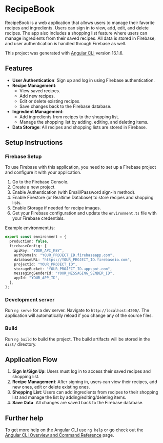 # RecipeBook

RecipeBook is a web application that allows users to manage their favorite recipes and ingredients. Users can sign in to view, add, edit, and delete recipes. The app also includes a shopping list feature where users can manage ingredients from their saved recipes. All data is stored in Firebase, and user authentication is handled through Firebase as well.

This project was generated with [Angular CLI](https://github.com/angular/angular-cli) version 16.1.6.

## Features

- **User Authentication**: Sign up and log in using Firebase authentication.
- **Recipe Management**:
  - View saved recipes.
  - Add new recipes.
  - Edit or delete existing recipes.
  - Save changes back to the Firebase database.
- **Ingredient Management**:
  - Add ingredients from recipes to the shopping list.
  - Manage the shopping list by adding, editing, and deleting items.
- **Data Storage**: All recipes and shopping lists are stored in Firebase.

## Setup Instructions

### Firebase Setup

To use Firebase with this application, you need to set up a Firebase project and configure it with your application.

1. Go to the Firebase Console.
2. Create a new project.
3. Enable Authentication (with Email/Password sign-in method).
4. Enable Firestore (or Realtime Database) to store recipes and shopping lists.
5. Enable Storage if needed for recipe images.
6. Get your Firebase configuration and update the `environment.ts` file with your Firebase credentials.

Example environment.ts:

```typescript
export const environment = {
  production: false,
  firebaseConfig: {
    apiKey: "YOUR_API_KEY",
    authDomain: "YOUR_PROJECT_ID.firebaseapp.com",
    databaseURL: "https://YOUR_PROJECT_ID.firebaseio.com",
    projectId: "YOUR_PROJECT_ID",
    storageBucket: "YOUR_PROJECT_ID.appspot.com",
    messagingSenderId: "YOUR_MESSAGING_SENDER_ID",
    appId: "YOUR_APP_ID",
  },
};
```

### Development server

Run `ng serve` for a dev server. Navigate to `http://localhost:4200/`. The application will automatically reload if you change any of the source files.

### Build

Run `ng build` to build the project. The build artifacts will be stored in the `dist/` directory.

## Application Flow

1. **Sign In/Sign Up**: Users must log in to access their saved recipes and shopping list.
2. **Recipe Management**: After signing in, users can view their recipes, add new ones, edit or delete existing ones.
3. **Shopping List**: Users can add ingredients from recipes to their shopping list and manage the list by adding/editing/deleting items.
4. **Save Data**: All changes are saved back to the Firebase database.

## Further help

To get more help on the Angular CLI use `ng help` or go check out the [Angular CLI Overview and Command Reference](https://angular.io/cli) page.
